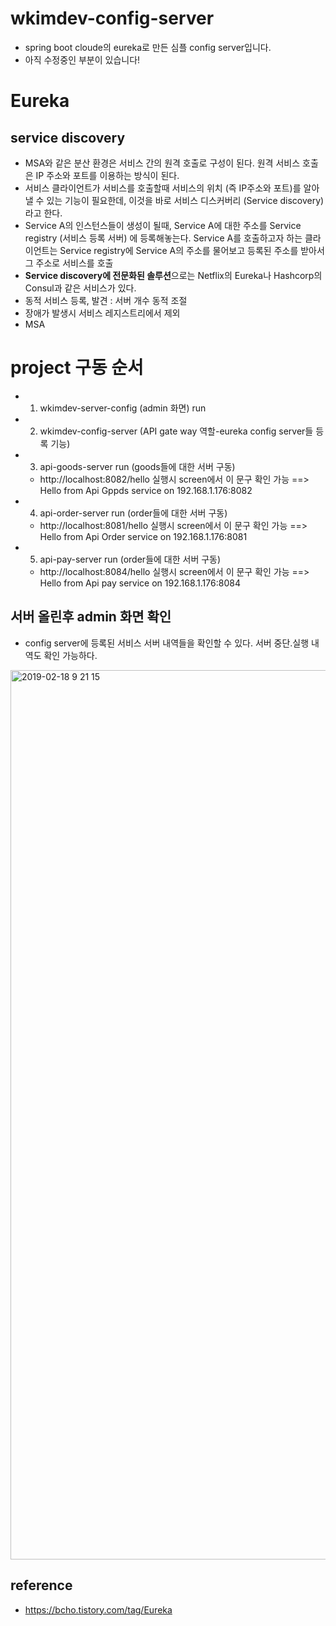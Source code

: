 # wkimdev-config-server 
- spring boot cloude의 eureka로 만든 심플 config server입니다. 
- 아직 수정중인 부분이 있습니다!

# Eureka
  
## service discovery
- MSA와 같은 분산 환경은 서비스 간의 원격 호출로 구성이 된다. 원격 서비스 호출은 IP 주소와 포트를 이용하는 방식이 된다. 
- 서비스 클라이언트가 서비스를 호출할때 서비스의 위치 (즉 IP주소와 포트)를 알아낼 수 있는 기능이 필요한데, 이것을 바로 서비스 디스커버리 (Service discovery)라고 한다.
- Service A의 인스턴스들이 생성이 될때, Service A에 대한 주소를 Service registry (서비스 등록 서버) 에 등록해놓는다. Service A를 호출하고자 하는 클라이언트는 Service registry에 Service A의 주소를 물어보고 등록된 주소를 받아서 그 주소로 서비스를 호출  
- **Service discovery에 전문화된 솔루션**으로는 Netflix의 Eureka나 Hashcorp의 Consul과 같은 서비스가 있다. 
- 동적 서비스 등록, 발견 : 서버 개수 동적 조절 
- 장애가 발생시 서비스 레지스트리에서 제외 
- MSA 




# project 구동 순서
- 1. wkimdev-server-config (admin 화면) run
- 2. wkimdev-config-server (API gate way 역할-eureka config server들 등록 기능)
- 3. api-goods-server run (goods들에 대한 서버 구동) 
  * http://localhost:8082/hello 실행시 screen에서 이 문구 확인 가능 ==> Hello from Api Gppds service on 192.168.1.176:8082
- 4. api-order-server run (order들에 대한 서버 구동)   
  * http://localhost:8081/hello 실행시 screen에서 이 문구 확인 가능 ==> Hello from Api Order service on 192.168.1.176:8081
- 5. api-pay-server run (order들에 대한 서버 구동)     
  * http://localhost:8084/hello 실행시 screen에서 이 문구 확인 가능 ==> Hello from Api pay service on 192.168.1.176:8084

## 서버 올린후 admin 화면 확인  
- config server에 등록된 서비스 서버 내역들을 확인할 수 있다. 서버 중단.실행 내역도 확인 가능하다.
  
<img width="1423" alt="2019-02-18 9 21 15" src="https://user-images.githubusercontent.com/32521173/52953472-ee8ae080-33ca-11e9-89cd-3aa48050de62.png">  

  
  
## reference
- https://bcho.tistory.com/tag/Eureka



